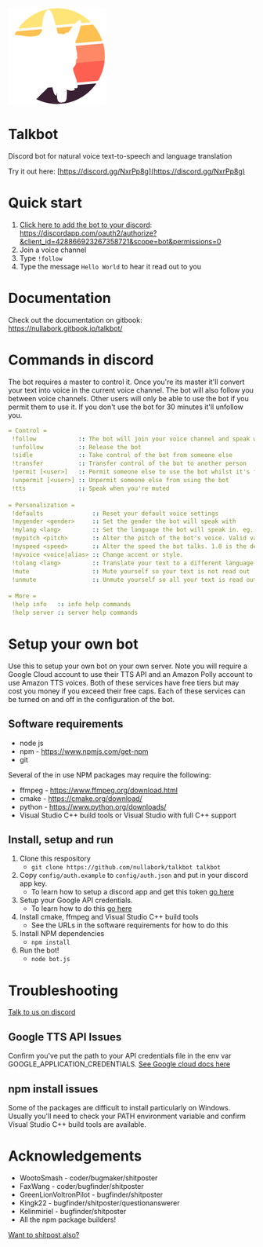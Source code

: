 [logo]: https://github.com/nullabork/artwork/raw/master/nullabork/png/nullbork_icon_200.png "Nullabork"
![alt text](https://github.com/nullabork/artwork/raw/master/nullabork/png/nullbork_icon_200.png "Nullabork")
# Talkbot
Discord bot for natural voice text-to-speech and language translation


Try it out here: [https://discord.gg/NxrPp8g](https://discord.gg/NxrPp8g)


# Quick start 

1. [Click here to add the bot to your discord](https://discordapp.com/oauth2/authorize?&client_id=428866923267358721&scope=bot&permissions=0): https://discordapp.com/oauth2/authorize?&client_id=428866923267358721&scope=bot&permissions=0
2. Join a voice channel
3. Type `!follow`
4. Type the message `Hello World` to hear it read out to you

# Documentation

Check out the documentation on gitbook: https://nullabork.gitbook.io/talkbot/

# Commands in discord
The bot requires a master to control it. Once you're its master it'll convert your text into voice in the current voice channel. The bot will also follow you between voice channels. Other users will only be able to use the bot if you permit them to use it. If you don't use the bot for 30 minutes it'll unfollow you.
```yaml
= Control =
 !follow            :: The bot will join your voice channel and speak what you write
 !unfollow          :: Release the bot
 !sidle             :: Take control of the bot from someone else
 !transfer          :: Transfer control of the bot to another person
 !permit [<user>]   :: Permit someone else to use the bot whilst it's following you
 !unpermit [<user>] :: Unpermit someone else from using the bot
 !tts               :: Speak when you're muted 

= Personalization =
 !defaults              :: Reset your default voice settings
 !mygender <gender>     :: Set the gender the bot will speak with
 !mylang <lang>         :: Set the language the bot will speak in. eg. en-AU, gb, en-US, fr, jp etc.
 !mypitch <pitch>       :: Alter the pitch of the bot's voice. Valid values are -20 to 20
 !myspeed <speed>       :: Alter the speed the bot talks. 1.0 is the default. Valid values are 0.25 to 4.0
 !myvoice <voice|alias> :: Change accent or style.
 !tolang <lang>         :: Translate your text to a different language eg. en, fr, jp, de etc.
 !mute                  :: Mute yourself so your text is not read out
 !unmute                :: Unmute yourself so all your text is read out

= More =
 !help info   :: info help commands
 !help server :: server help commands
```
# Setup your own bot
Use this to setup your own bot on your own server. 
Note you will require a Google Cloud account to use their TTS API and an Amazon Polly account to use Amazon TTS voices.
Both of these services have free tiers but may cost you money if you exceed their free caps. 
Each of these services can be turned on and off in the configuration of the bot.

## Software requirements
- node js 
- npm - https://www.npmjs.com/get-npm
- git 

Several of the in use NPM packages may require the following:
- ffmpeg - https://www.ffmpeg.org/download.html
- cmake - https://cmake.org/download/
- python - https://www.python.org/downloads/
- Visual Studio C++ build tools or Visual Studio with full C++ support

## Install, setup and run
1. Clone this respository 
    * `git clone https://github.com/nullabork/talkbot talkbot`  
2. Copy `config/auth.example` to `config/auth.json` and put in your discord app key. 
    * To learn how to setup a discord app and get this token [go here](https://github.com/reactiflux/discord-irc/wiki/Creating-a-discord-bot-&-getting-a-token)
3. Setup your Google API credentials. 
    * To learn how to do this [go here](https://cloud.google.com/text-to-speech/docs/quickstart-client-libraries)
4. Install cmake, ffmpeg and Visual Studio C++ build tools 
    * See the URLs in the software requirements for how to do this
5. Install NPM dependencies
    * `npm install` 
6. Run the bot! 
    * `node bot.js`

# Troubleshooting 

[Talk to us on discord](https://discord.gg/NxrPp8g)

## Google TTS API Issues

Confirm you've put the path to your API credentials file in the env var GOOGLE_APPLICATION_CREDENTIALS. [See Google cloud docs here](https://cloud.google.com/text-to-speech/docs/quickstart-client-libraries) 

## npm install issues

Some of the packages are difficult to install particularly on Windows.
Usually you'll need to check your PATH environment variable and confirm Visual Studio C++ build tools are available.

# Acknowledgements
* WootoSmash - coder/bugmaker/shitposter
* FaxWang - coder/bugfinder/shitposter
* GreenLionVoltronPilot - bugfinder/shitposter
* Kingk22 - bugfinder/shitposter/questionanswerer
* Kelinmiriel - bugfinder/shitposter
* All the npm package builders! 

[Want to shitpost also?](https://discord.gg/NxrPp8g)
